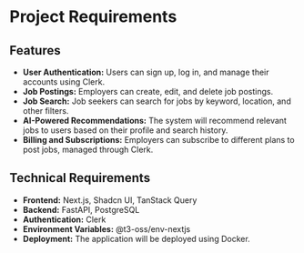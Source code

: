 # Project Requirements

## Features

- **User Authentication:** Users can sign up, log in, and manage their accounts using Clerk.
- **Job Postings:** Employers can create, edit, and delete job postings.
- **Job Search:** Job seekers can search for jobs by keyword, location, and other filters.
- **AI-Powered Recommendations:** The system will recommend relevant jobs to users based on their profile and search history.
- **Billing and Subscriptions:** Employers can subscribe to different plans to post jobs, managed through Clerk.

## Technical Requirements

- **Frontend:** Next.js, Shadcn UI, TanStack Query
- **Backend:** FastAPI, PostgreSQL
- **Authentication:** Clerk
- **Environment Variables:** @t3-oss/env-nextjs
- **Deployment:** The application will be deployed using Docker.